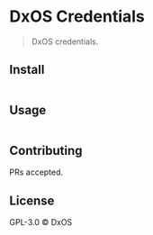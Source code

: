 # DxOS Credentials

> DxOS credentials.

## Install

```
```

## Usage

```
```

## Contributing

PRs accepted.

## License

GPL-3.0 © DxOS

